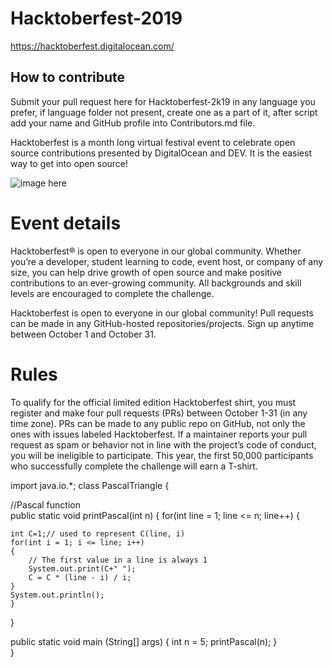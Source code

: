 # Hacktoberfest-2019
https://hacktoberfest.digitalocean.com/

## How to contribute
Submit your pull request here for Hacktoberfest-2k19 in any language you prefer, if language folder not present, create one as a part of it, after script add your name and GitHub profile into Contributors.md file.

Hacktoberfest is a month long virtual festival event to celebrate open source contributions presented by DigitalOcean and DEV. It is the easiest way to get into open source!

![image here](https://github.com/Shreyans13/Hacktoberfest-2019/blob/master/hacktober%20fest.png)

# Event details
Hacktoberfest® is open to everyone in our global community. Whether you’re a developer, student learning to code, event host, or company of any size, you can help drive growth of open source and make positive contributions to an ever-growing community. All backgrounds and skill levels are encouraged to complete the challenge.

Hacktoberfest is open to everyone in our global community!
Pull requests can be made in any GitHub-hosted repositories/projects.
Sign up anytime between October 1 and October 31.

# Rules
To qualify for the official limited edition Hacktoberfest shirt, you must register and make four pull requests (PRs) between October 1-31 (in any time zone). PRs can be made to any public repo on GitHub, not only the ones with issues labeled Hacktoberfest. If a maintainer reports your pull request as spam or behavior not in line with the project’s code of conduct, you will be ineligible to participate. This year, the first 50,000 participants who successfully complete the challenge will earn a T-shirt.


import java.io.*; 
class PascalTriangle { 
  
//Pascal function  
public static void printPascal(int n) 
{ 
    for(int line = 1; line <= n; line++) 
    { 
          
    int C=1;// used to represent C(line, i) 
    for(int i = 1; i <= line; i++) 
    {  
        // The first value in a line is always 1 
        System.out.print(C+" "); 
        C = C * (line - i) / i;  
    } 
    System.out.println(); 
    } 
} 
 
public static void main (String[] args) { 
    int n = 5; 
    printPascal(n); 
}  
} 
